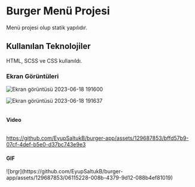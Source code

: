<h1>Burger Menü Projesi</h1>

Menü projesi olup statik yapılıdır.

<h2> Kullanılan Teknolojiler</h2>

HTML, SCSS ve CSS kullanıldı.


<h3>Ekran Görüntüleri</h3>

![]()![Ekran görüntüsü 2023-06-18 191600](https://github.com/EyupSaltukB/burger-app/assets/129687853/33103bbe-785d-4c6d-8c2a-bac8fb812d96)

![]()![Ekran görüntüsü 2023-06-18 191637](https://github.com/EyupSaltukB/burger-app/assets/129687853/a08089f4-6b46-450a-9972-c00eea91b8ba)

![]()

<h4> Video </h4>

![]()

https://github.com/EyupSaltukB/burger-app/assets/129687853/bffd57b9-07cf-4def-b5e0-d37bc743e9e3





<h4> GIF </h4>![brgr](https://github.com/EyupSaltukB/burger-app/assets/129687853/06115228-008b-4379-9d12-088b4ef81019)



